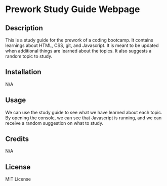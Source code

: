 # Prework Study Guide Webpage

## Description

This is a study guide for the prework of a coding bootcamp.  It contains learnings about HTML, CSS, git, and Javascript.  It is meant to be updated when additional things are learned about the topics.  It also suggests a random topic to study.


## Installation

N/A

## Usage

We can use the study guide to see what we have learned about each topic.  By opening the console, we can see that Javascript is running, and we can receive a random suggestion on what to study.

## Credits

N/A

## License

MIT License
